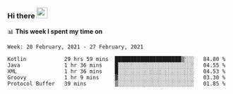 ### Hi there <a href="https://www.gautamkrishnar.com/"><img src="https://media.giphy.com/media/hvRJCLFzcasrR4ia7z/giphy.gif" width="25px"></a>

📊 **This week I spent my time on**

<!--START_SECTION:waka-->
```text
Week: 20 February, 2021 - 27 February, 2021

Kotlin            29 hrs 59 mins  █████████████████████▒░░░   84.80 % 
Java              1 hr 36 mins    █░░░░░░░░░░░░░░░░░░░░░░░░   04.55 % 
XML               1 hr 36 mins    █░░░░░░░░░░░░░░░░░░░░░░░░   04.53 % 
Groovy            1 hr 9 mins     ▓░░░░░░░░░░░░░░░░░░░░░░░░   03.30 % 
Protocol Buffer   39 mins         ▒░░░░░░░░░░░░░░░░░░░░░░░░   01.85 % 
```
<!--END_SECTION:waka-->
